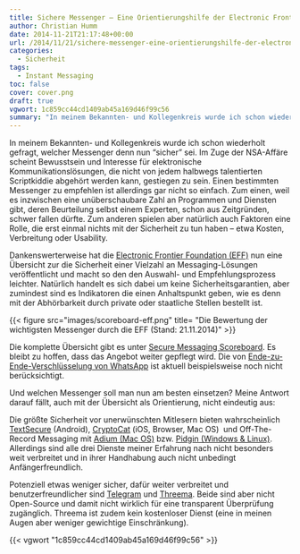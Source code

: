 ```yaml
---
title: Sichere Messenger – Eine Orientierungshilfe der Electronic Frontier Foundation
author: Christian Humm
date: 2014-11-21T21:17:48+00:00
url: /2014/11/21/sichere-messenger-eine-orientierungshilfe-der-electronic-frontier-foundation/
categories:
  - Sicherheit
tags:
  - Instant Messaging
toc: false
cover: cover.png
draft: true
vgwort: 1c859cc44cd1409ab45a169d46f99c56
summary: "In meinem Bekannten- und Kollegenkreis wurde ich schon wiederholt gefragt, welcher Messenger denn nun &#8220;sicher&#8221; sei. Im Zuge der NSA-Affäre scheint Bewusstsein und Interesse für elektronische Kommunikationslösungen, die nicht von jedem halbwegs talentierten Scriptkiddie abgehört werden kann, gestiegen zu sein. Einen bestimmten Messenger zu empfehlen ist allerdings gar nicht so einfach. Zum einen, weil es inzwischen eine unüberschaubare Zahl an Programmen und Diensten gibt, deren Beurteilung selbst einem Experten, schon aus Zeitgründen, schwer fallen dürfte. Zum anderen spielen aber natürlich auch Faktoren eine Rolle, die erst einmal nichts mit der Sicherheit zu tun haben &#8211; etwa Kosten, Verbreitung oder Usability."
---
```

In meinem Bekannten- und Kollegenkreis wurde ich schon wiederholt gefragt, welcher Messenger denn nun &#8220;sicher&#8221; sei. Im Zuge der NSA-Affäre scheint Bewusstsein und Interesse für elektronische Kommunikationslösungen, die nicht von jedem halbwegs talentierten Scriptkiddie abgehört werden kann, gestiegen zu sein. Einen bestimmten Messenger zu empfehlen ist allerdings gar nicht so einfach. Zum einen, weil es inzwischen eine unüberschaubare Zahl an Programmen und Diensten gibt, deren Beurteilung selbst einem Experten, schon aus Zeitgründen, schwer fallen dürfte. Zum anderen spielen aber natürlich auch Faktoren eine Rolle, die erst einmal nichts mit der Sicherheit zu tun haben &#8211; etwa Kosten, Verbreitung oder Usability.

Dankenswerterweise hat die [Electronic Frontier Foundation (EFF)][1] nun eine Übersicht zur die Sicherheit einer Vielzahl an Messaging-Lösungen veröffentlicht und macht so den den Auswahl- und Empfehlungsprozess leichter. Natürlich handelt es sich dabei um keine Sicherheitsgarantien, aber zumindest sind es Indikatoren die einen Anhaltspunkt geben, wie es denn mit der Abhörbarkeit durch private oder staatliche Stellen bestellt ist.

<!--more-->

{{< figure src="images/scoreboard-eff.png" title= "Die Bewertung der wichtigsten Messenger durch die EFF (Stand: 21.11.2014)" >}}

Die komplette Übersicht gibt es unter [Secure Messaging Scoreboard][2]. Es bleibt zu hoffen, dass das Angebot weiter gepflegt wird. Die von [Ende-zu-Ende-Verschlüsselung von WhatsApp][3] ist aktuell beispielsweise noch nicht berücksichtigt.

Und welchen Messenger soll man nun am besten einsetzen? Meine&nbsp;Antwort darauf fällt, auch mit der Übersicht als Orientierung, nicht eindeutig aus:

Die größte Sicherheit vor unerwünschten Mitlesern bieten wahrscheinlich [TextSecure][4]&nbsp;(Android), [CryptoCat][5] (iOS, Browser, Mac OS)&nbsp;&nbsp;und Off-The-Record Messaging mit [Adium (Mac OS)][6] bzw. [Pidgin (Windows & Linux)][7]. Allerdings&nbsp;sind alle drei&nbsp;Dienste meiner Erfahrung nach nicht besonders weit verbreitet und in ihrer Handhabung auch nicht unbedingt Anfängerfreundlich.

Potenziell etwas weniger sicher, dafür weiter verbreitet und benutzerfreundlicher sind [Telegram][8] und [Threema][9]. Beide sind aber nicht Open-Source und damit nicht wirklich für eine transparent Überprüfung zugänglich. Threema ist zudem kein kostenloser Dienst (eine in meinen Augen aber weniger gewichtige Einschränkung).

 [1]: http://www.eff.org/
 [2]: https://www.eff.org/de/pages/secure-messaging-scorecard
 [3]: http://www.heise.de/newsticker/meldung/WhatsApp-bekommt-Ende-zu-Ende-Verschluesselung-2459903.html
 [4]: https://whispersystems.org/
 [5]: https://crypto.cat/
 [6]: https://adium.im/help/pgs/AdvancedFeatures-OTREncryption.html
 [7]: https://securityinabox.org/pidgin_main
 [8]: https://telegram.org/
 [9]: https://threema.ch/de/

{{< vgwort "1c859cc44cd1409ab45a169d46f99c56" >}}